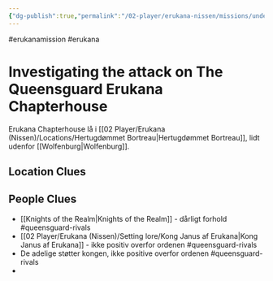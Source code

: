 ```yaml
---
{"dg-publish":true,"permalink":"/02-player/erukana-nissen/missions/undersogelse-af-angrebet-pa-erukana-chapterhuset/","title":"undersøgelse af angrebet på erukana chapterhouse"}
---
```


#erukanamission  #erukana 

# Investigating the attack on The Queensguard Erukana Chapterhouse 

Erukana Chapterhouse lå i [[02 Player/Erukana (Nissen)/Locations/Hertugdømmet Bortreau\|Hertugdømmet Bortreau]], lidt udenfor [[Wolfenburg\|Wolfenburg]].

## Location Clues 



## People Clues 
- [[Knights of the Realm\|Knights of the Realm]]  - dårligt forhold #queensguard-rivals 
- [[02 Player/Erukana (Nissen)/Setting lore/Kong Janus af Erukana\|Kong Janus af Erukana]]  - ikke positiv overfor ordenen #queensguard-rivals 
- De adelige støtter kongen, ikke positive overfor ordenen #queensguard-rivals
- 